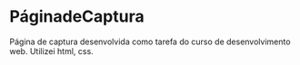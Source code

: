 # PáginadeCaptura

Página de captura desenvolvida como tarefa do curso de desenvolvimento web.
Utilizei html, css.
